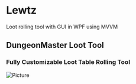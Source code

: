 # Lewtz
Loot rolling tool with GUI in WPF using MVVM

## DungeonMaster Loot Tool
### Fully Customizable Loot Table Rolling Tool

![Picture](https://i.imgur.com/BZMyvs4.png)
